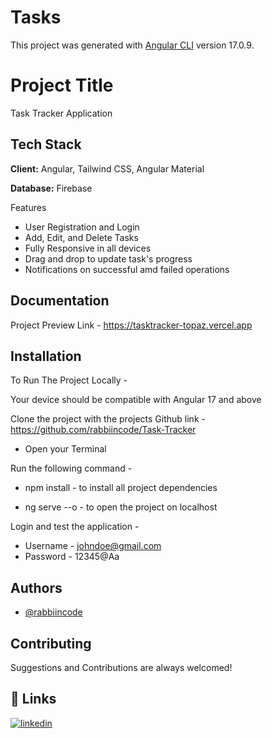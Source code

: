 # Tasks

This project was generated with [Angular CLI](https://github.com/angular/angular-cli) version 17.0.9.

# Project Title

Task Tracker Application


## Tech Stack

**Client:** Angular, Tailwind CSS, Angular Material

**Database:** Firebase

Features

- User Registration and Login
- Add, Edit, and Delete Tasks
- Fully Responsive in all devices
- Drag and drop to update task's progress
- Notifications on successful amd failed operations

## Documentation
Project Preview Link - https://tasktracker-topaz.vercel.app

## Installation
To Run The Project Locally -

Your device should be compatible with Angular 17 and above

Clone the project with the projects Github link - https://github.com/rabbiincode/Task-Tracker

- Open your Terminal

Run the following command -
 - npm install - to install all project dependencies

- ng serve --o - to open the project on localhost

Login and test the application -
- Username - johndoe@gmail.com
- Password - 12345@Aa

## Authors
- [@rabbiincode](https://github.com/rabbiincode)

## Contributing

Suggestions and Contributions are always welcomed!

## 🔗 Links
[![linkedin](https://img.shields.io/badge/linkedin-0A66C2?style=for-the-badge&logo=linkedin&logoColor=white)](https://www.linkedin.com/in/successisaiah)